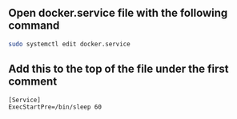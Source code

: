 
## Open docker.service file with the following command
```bash
sudo systemctl edit docker.service
```

## Add this to the top of the file under the first comment
```
[Service]
ExecStartPre=/bin/sleep 60
```